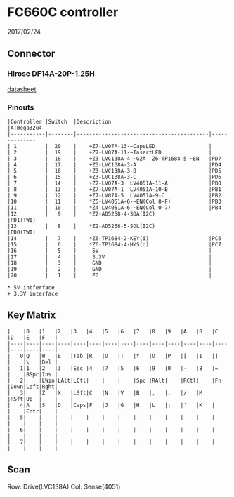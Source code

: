FC660C controller
=================
2017/02/24

Connector
---------
### Hirose DF14A-20P-1.25H
[datasheet](http://www.mouser.com/ds/2/185/DF14_catalog-939195.pdf)

### Pinouts

    |Controller |Switch  |Description                               |ATmega32u4
    |-----------|--------|------------------------------------------|--------------
    | 1         |  20    |    +Z7-LV07A-13-~CapsLED                 |
    | 2         |  19    |    +Z7-LV07A-11-~InsertLED               |
    | 3         |  18    |    +Z3-LVC138A-4-~G2A  Z6-TP1684-5-~EN   |PD7
    | 4         |  17    |    +Z3-LVC138A-3-A                       |PD4
    | 5         |  16    |    +Z3-LVC138A-3-B                       |PD5
    | 6         |  15    |    +Z3-LVC138A-3-C                       |PD6
    | 7         |  14    |    +Z7-LV07A-3  LV4051A-11-A             |PB0
    | 8         |  13    |    +Z7-LV07A-1  LV4051A-10-B             |PB1
    | 9         |  12    |    +Z7-LV07A-5  LV4051A-9-C              |PB2
    |10         |  11    |    *Z5-LV4051A-6-~EN(Col 8-F)            |PB3
    |11         |  10    |    *Z4-LV4051A-6-~EN(Col 0-7)            |PB4
    |12         |   9    |    *Z2-AD5258-4-SDA(I2C)                 |PD1(TWI)
    |13         |   8    |    *Z2-AD5258-5-SDL(I2C)                 |PD0(TWI)
    |14         |   7    |    *Z6-TP1684-2-KEY(i)                   |PC6
    |15         |   6    |    *Z6-TP1684-4-HYS(o)                   |PC7
    |16         |   5    |     5V                                   |
    |17         |   4    |     3.3V                                 |
    |18         |   3    |     GND                                  |
    |19         |   2    |     GND                                  |
    |20         |   1    |     FG                                   |

```
* 5V intferface
+ 3.3V interface
```

Key Matrix
----------

    |    |0   |1   |2   |3   |4   |5   |6   |7   |8   |9   |A   |B   |C   |D   |E   |F   |
    |----|----|----|----|----|----|----|----|----|----|----|----|----|----|----|----|----|
    |   0|Q   |W   |E   |Tab |R   |U   |T   |Y   |O   |P   |[   |I   |]   |    |\   |Del |
    |   1|1   |2   |3   |Esc |4   |7   |5   |6   |9   |0   |-   |8   |=   |    |BSpc|Ins |
    |   2|    |LWin|LAlt|LCtl|    |    |    |Spc |RAlt|    |RCtl|    |Fn  |Down|Left|Rght|
    |   3|    |Z   |X   |LSft|C   |N   |V   |B   |,   |.   |/   |M   |RSft|Up  |    |    |
    |   4|A   |S   |D   |Caps|F   |J   |G   |H   |L   |;   |'   |K   |    |    |Entr|    |
    |   5|    |    |    |    |    |    |    |    |    |    |    |    |    |    |    |    |
    |   6|    |    |    |    |    |    |    |    |    |    |    |    |    |    |    |    |
    |   7|    |    |    |    |    |    |    |    |    |    |    |    |    |    |    |    |


Scan
----
Row: Drive(LVC138A)
Col: Sense(4051)
